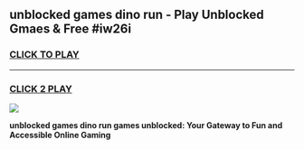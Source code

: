 
## unblocked games dino run - Play Unblocked Gmaes & Free #iw26i
<h3>
<a href="https://news.freeplayer.one?title=unblocked_games_dino_run&ref=03M">CLICK TO PLAY</a></h3>
<hr>

<h3>
<a href="https://news.freeplayer.one?title=unblocked_games_dino_run&ref=03M">CLICK 2 PLAY</a>
  
</h3>

<a href="https://news.freeplayer.one?title=unblocked_games_dino_run&ref=03M"><img src="https://clearcache.store/games.png"></a>


**unblocked games dino run games unblocked: Your Gateway to Fun and Accessible Online Gaming**
